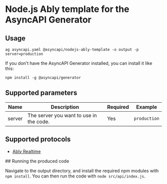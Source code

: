 # Node.js Ably template for the AsyncAPI Generator

## Usage

```
ag asyncapi.yaml @asyncapi/nodejs-ably-template -o output -p server=production
```

If you don't have the AsyncAPI Generator installed, you can install it like this:

```
npm install -g @asyncapi/generator
```

## Supported parameters

|Name|Description|Required|Example|
|---|---|---|---|
|server|The server you want to use in the code.|Yes|`production`|

## Supported protocols

* [Ably Realtime](https://github.com/ably/ably-js/)

## Running the produced code

Navigate to the output directory, and install the required npm modules with `npm install`. You can then run the code with `node src/api/index.js`.
